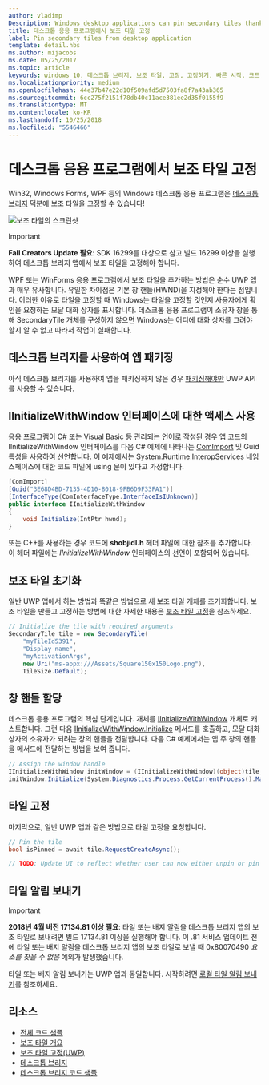 ```yaml
---
author: vladimp
Description: Windows desktop applications can pin secondary tiles thanks to the Desktop Bridge!
title: 데스크톱 응용 프로그램에서 보조 타일 고정
label: Pin secondary tiles from desktop application
template: detail.hbs
ms.author: mijacobs
ms.date: 05/25/2017
ms.topic: article
keywords: windows 10, 데스크톱 브리지, 보조 타일, 고정, 고정하기, 빠른 시작, 코드 샘플, 예, 보조타일, 데스크톱 응용 프로그램, win32, winforms, wpf
ms.localizationpriority: medium
ms.openlocfilehash: 44e37b47e22d10f509afd5d7503fa8f7a43ab365
ms.sourcegitcommit: 6cc275f2151f78db40c11ace381ee2d35f0155f9
ms.translationtype: MT
ms.contentlocale: ko-KR
ms.lasthandoff: 10/25/2018
ms.locfileid: "5546466"
---
```

# <a name="pin-secondary-tiles-from-desktop-application"></a>데스크톱 응용 프로그램에서 보조 타일 고정


Win32, Windows Forms, WPF 등의 Windows 데스크톱 응용 프로그램은 [데스크톱 브리지](https://developer.microsoft.com/windows/bridges/desktop) 덕분에 보조 타일을 고정할 수 있습니다!

![보조 타일의 스크린샷](images/secondarytiles.png)

> [!IMPORTANT]
> **Fall Creators Update 필요**: SDK 16299를 대상으로 삼고 빌드 16299 이상을 실행하여 데스크톱 브리지 앱에서 보조 타일을 고정해야 합니다.

WPF 또는 WinForms 응용 프로그램에서 보조 타일을 추가하는 방법은 순수 UWP 앱과 매우 유사합니다. 유일한 차이점은 기본 창 핸들(HWND)을 지정해야 한다는 점입니다. 이러한 이유로 타일을 고정할 때 Windows는 타일을 고정할 것인지 사용자에게 확인을 요청하는 모달 대화 상자를 표시합니다. 데스크톱 응용 프로그램이 소유자 창을 통해 SecondaryTile 개체를 구성하지 않으면 Windows는 어디에 대화 상자를 그려야 할지 알 수 없고 따라서 작업이 실패합니다.


## <a name="package-your-app-with-desktop-bridge"></a>데스크톱 브리지를 사용하여 앱 패키징

아직 데스크톱 브리지를 사용하여 앱을 패키징하지 않은 경우 [패키징해야만](https://docs.microsoft.com/windows/uwp/porting/desktop-to-uwp-root) UWP API를 사용할 수 있습니다.


## <a name="enable-access-to-iinitializewithwindow-interface"></a>IInitializeWithWindow 인터페이스에 대한 액세스 사용

응용 프로그램이 C# 또는 Visual Basic 등 관리되는 언어로 작성된 경우 앱 코드의 IInitializeWithWindow 인터페이스를 다음 C# 예제에 나타나는 [ComImport](https://msdn.microsoft.com/library/system.runtime.interopservices.comimportattribute.aspx) 및 Guid 특성을 사용하여 선언합니다. 이 예제에서는 System.Runtime.InteropServices 네임스페이스에 대한 코드 파일에 using 문이 있다고 가정합니다.

```csharp
[ComImport]
[Guid("3E68D4BD-7135-4D10-8018-9FB6D9F33FA1")]
[InterfaceType(ComInterfaceType.InterfaceIsIUnknown)]
public interface IInitializeWithWindow
{
    void Initialize(IntPtr hwnd);
}
```

또는 C++를 사용하는 경우 코드에 **shobjidl.h** 헤더 파일에 대한 참조를 추가합니다. 이 헤더 파일에는 *IInitializeWithWindow* 인터페이스의 선언이 포함되어 있습니다.


## <a name="initialize-the-secondary-tile"></a>보조 타일 초기화

일반 UWP 앱에서 하는 방법과 똑같은 방법으로 새 보조 타일 개체를 초기화합니다. 보조 타일을 만들고 고정하는 방법에 대한 자세한 내용은 [보조 타일 고정](secondary-tiles-pinning.md)을 참조하세요.

```csharp
// Initialize the tile with required arguments
SecondaryTile tile = new SecondaryTile(
    "myTileId5391",
    "Display name",
    "myActivationArgs",
    new Uri("ms-appx:///Assets/Square150x150Logo.png"),
    TileSize.Default);
```


## <a name="assign-the-window-handle"></a>창 핸들 할당

데스크톱 응용 프로그램의 핵심 단계입니다. 개체를 [IInitializeWithWindow](https://msdn.microsoft.com/library/windows/desktop/hh706981.aspx) 개체로 캐스트합니다. 그런 다음 [IInitializeWithWindow.Initialize](https://msdn.microsoft.com/library/windows/desktop/hh706982.aspx) 메서드를 호출하고, 모달 대화 상자의 소유자가 되려는 창의 핸들을 전달합니다. 다음 C# 예제에서는 앱 주 창의 핸들을 메서드에 전달하는 방법을 보여 줍니다.

```csharp
// Assign the window handle
IInitializeWithWindow initWindow = (IInitializeWithWindow)(object)tile;
initWindow.Initialize(System.Diagnostics.Process.GetCurrentProcess().MainWindowHandle);
```


## <a name="pin-the-tile"></a>타일 고정

마지막으로, 일반 UWP 앱과 같은 방법으로 타일 고정을 요청합니다.

```csharp
// Pin the tile
bool isPinned = await tile.RequestCreateAsync();

// TODO: Update UI to reflect whether user can now either unpin or pin
```


## <a name="send-tile-notifications"></a>타일 알림 보내기

> [!IMPORTANT]
> **2018년 4월 버전 17134.81 이상 필요**: 타일 또는 배지 알림을 데스크톱 브리지 앱의 보조 타일로 보내려면 빌드 17134.81 이상을 실행해야 합니다. 이 .81 서비스 업데이트 전에 타일 또는 배지 알림을 데스크톱 브리지 앱의 보조 타일로 보낼 때 0x80070490 *요소를 찾을 수 없음* 예외가 발생했습니다.

타일 또는 배지 알림 보내기는 UWP 앱과 동일합니다. 시작하려면 [로컬 타일 알림 보내기](sending-a-local-tile-notification.md)를 참조하세요.


## <a name="resources"></a>리소스

* [전체 코드 샘플](https://github.com/Microsoft/DesktopBridgeToUWP-Samples/tree/master/Samples/SecondaryTileSample)
* [보조 타일 개요](secondary-tiles.md)
* [보조 타일 고정(UWP)](secondary-tiles-pinning.md)
* [데스크톱 브리지](https://developer.microsoft.com/windows/bridges/desktop)
* [데스크톱 브리지 코드 샘플](https://github.com/Microsoft/DesktopBridgeToUWP-Samples)